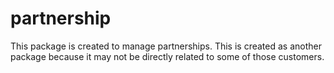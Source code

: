 # partnership
This package is created to manage partnerships. This is created as another package because it may not be directly related to some of those customers.
